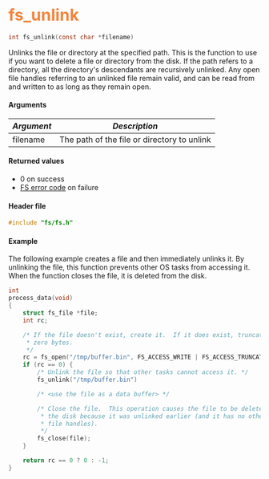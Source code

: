 ## <font color="#F2853F" style="font-size:24pt">fs\_unlink</font>

```c
int fs_unlink(const char *filename)
```

Unlinks the file or directory at the specified path.  This is the function to use if you want to delete a file or directory from the disk.  If the path refers to a directory, all the directory's descendants are recursively unlinked.  Any open file handles referring to an unlinked file remain valid, and can be read from and written to as long as they remain open.

#### Arguments

| *Argument* | *Description* |
|-----------|-------------|
| filename  |  The path of the file or directory to unlink |

#### Returned values

* 0 on success
* [FS error code](fs_return_codes.md) on failure

#### Header file

```c
#include "fs/fs.h"
```

#### Example

The following example creates a file and then immediately unlinks it.  By unlinking the file, this function prevents other OS tasks from accessing it.  When the function closes the file, it is deleted from the disk.

```c
int
process_data(void)
{
    struct fs_file *file;
    int rc;

    /* If the file doesn't exist, create it.  If it does exist, truncate it to
     * zero bytes.
     */
    rc = fs_open("/tmp/buffer.bin", FS_ACCESS_WRITE | FS_ACCESS_TRUNCATE, &file);
    if (rc == 0) {
        /* Unlink the file so that other tasks cannot access it. */
        fs_unlink("/tmp/buffer.bin")

        /* <use the file as a data buffer> */

        /* Close the file.  This operation causes the file to be deleted from
         * the disk because it was unlinked earlier (and it has no other open
         * file handles).
         */
        fs_close(file);
    }

    return rc == 0 ? 0 : -1;
}
```
